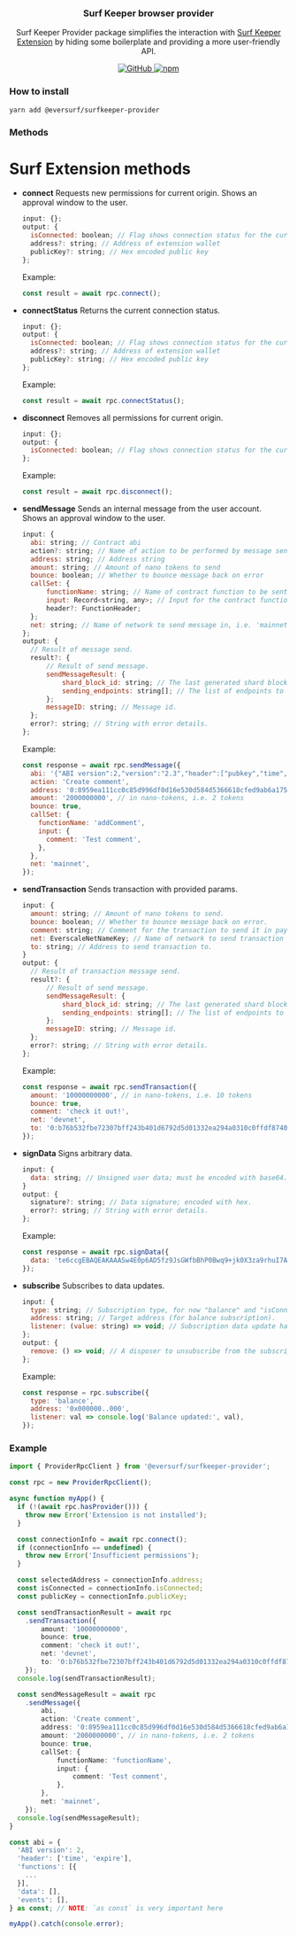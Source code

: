 <p align="center">
    <h3 align="center">Surf Keeper browser provider</h3>
    <p align="center">Surf Keeper Provider package simplifies the interaction with <a href="https://ever.surf/download/" target="_blank">Surf Keeper Extension</a> by hiding some boilerplate and providing a more user-friendly API.</p>
    <p align="center">
        <a href="/LICENSE">
            <img alt="GitHub" src="https://img.shields.io/github/license/broxus/everscale-inpage-provider" />
        </a>
        <a href="https://www.npmjs.com/package/@eversurf/surfkeeper-provider">
            <img alt="npm" src="https://img.shields.io/npm/v/@eversurf/surfkeeper-provider">
        </a>
    </p>
</p>

### How to install

```shell
yarn add @eversurf/surfkeeper-provider
```

### Methods

# Surf Extension methods

- **connect**
  Requests new permissions for current origin.
  Shows an approval window to the user.
  ```jsx
  input: {};
  output: {
  	isConnected: boolean; // Flag shows connection status for the current origin
  	address?: string; // Address of extension wallet
  	publicKey?: string; // Hex encoded public key
  };
  ```
  Example:
  ```jsx
  const result = await rpc.connect();
  ```
- **connectStatus**
  Returns the current connection status.
  ```jsx
  input: {};
  output: {
  	isConnected: boolean; // Flag shows connection status for the current origin
  	address?: string; // Address of extension wallet
  	publicKey?: string; // Hex encoded public key
  };
  ```
  Example:
  ```jsx
  const result = await rpc.connectStatus();
  ```
- **disconnect**
  Removes all permissions for current origin.
  ```jsx
  input: {};
  output: {
    isConnected: boolean; // Flag shows connection status for the current origin; should return `false` as disconnect method execution result.
  };
  ```
  Example:
  ```jsx
  const result = await rpc.disconnect();
  ```
- **sendMessage**
  Sends an internal message from the user account.
  Shows an approval window to the user.
  ```jsx
  input: {
  	abi: string; // Contract abi
    action?: string; // Name of action to be performed by message send
  	address: string; // Address string
    amount: string; // Amount of nano tokens to send
    bounce: boolean; // Whether to bounce message back on error
  	callSet: {
  		functionName: string; // Name of contract function to be sent to the contract
  		input: Record<string, any>; // Input for the contract function.
  		header?: FunctionHeader;
  	};
    net: string; // Name of network to send message in, i.e. 'mainnet' | 'devnet'.
  };
  output: {
    // Result of message send.
    result?: {
        // Result of send message.
        sendMessageResult: {
            shard_block_id: string; // The last generated shard block of the message destination account before the message was sent.
            sending_endpoints: string[]; // The list of endpoints to which the message was sent.
        };
        messageID: string; // Message id.
    };
    error?: string; // String with error details.
  };
  ```
  Example:
  ```jsx
  const response = await rpc.sendMessage({
    abi: '{"ABI version":2,"version":"2.3","header":["pubkey","time","expire"]...',
    action: 'Create comment',
    address: '0:8959ea111cc0c85d996df0d16e530d584d5366618cfed9ab6a1754828bb78479',
    amount: '2000000000', // in nano-tokens, i.e. 2 tokens
    bounce: true,
    callSet: {
      functionName: 'addComment',
      input: {
        comment: 'Test comment',
      },
    },
    net: 'mainnet',
  });
  ```
- **sendTransaction**
  Sends transaction with provided params.
  ```jsx
  input: {
    amount: string; // Amount of nano tokens to send.
    bounce: boolean; // Whether to bounce message back on error.
    comment: string; // Comment for the transaction to send it in payload.
    net: EverscaleNetNameKey; // Name of network to send transaction in, i.e. 'mainnet' | 'devnet'.
    to: string; // Address to send transaction to.
  }
  output: {
    // Result of transaction message send.
    result?: {
        // Result of send message.
        sendMessageResult: {
            shard_block_id: string; // The last generated shard block of the message destination account before the message was sent.
            sending_endpoints: string[]; // The list of endpoints to which the message was sent.
        };
        messageID: string; // Message id.
    };
    error?: string; // String with error details.
  };
  ```
  Example:
  ```jsx
  const response = await rpc.sendTransaction({
    amount: '10000000000', // in nano-tokens, i.e. 10 tokens
    bounce: true,
    comment: 'check it out!',
    net: 'devnet',
    to: '0:b76b532fbe72307bff243b401d6792d5d01332ea294a0310c0ffdf874026f2b9',
  });
  ```
- **signData**
  Signs arbitrary data.
  ```jsx
  input: {
    data: string; // Unsigned user data; must be encoded with base64.
  }
  output: {
    signature?: string; // Data signature; encoded with hex.
    error?: string; // String with error details.
  };
  ```
  Example:
  ```jsx
  const response = await rpc.signData({
    data: 'te6ccgEBAQEAKAAASw4E0p6AD5fz9JsGWfbBhP0Bwq9+jk0X3za9rhuI7A1H3DxC0QBw',
  });
  ```
- **subscribe**
  Subscribes to data updates.
  ```jsx
  input: {
  	type: string; // Subscription type, for now "balance" and "isConnected" subscription types are available.
  	address: string; // Target address (for balance subscription).
  	listener: (value: string) => void; // Subscription data update handler.
  };
  output: {
  	remove: () => void; // A disposer to unsubscribe from the subscription.
  };
  ```
  Example:
  ```jsx
  const response = rpc.subscribe({
    type: 'balance',
    address: '0x000000..000',
    listener: val => console.log('Balance updated:', val),
  });
  ```

### Example

```typescript
import { ProviderRpcClient } from '@eversurf/surfkeeper-provider';

const rpc = new ProviderRpcClient();

async function myApp() {
  if (!(await rpc.hasProvider())) {
    throw new Error('Extension is not installed');
  }

  const connectionInfo = await rpc.connect();
  if (connectionInfo == undefined) {
    throw new Error('Insufficient permissions');
  }

  const selectedAddress = connectionInfo.address;
  const isConnected = connectionInfo.isConnected;
  const publicKey = connectionInfo.publicKey;

  const sendTransactionResult = await rpc
    .sendTransaction({
        amount: '10000000000',
        bounce: true,
        comment: 'check it out!',
        net: 'devnet',
        to: '0:b76b532fbe72307bff243b401d6792d5d01332ea294a0310c0ffdf874026f2b9'
    });
  console.log(sendTransactionResult);

  const sendMessageResult = await rpc
    .sendMessage({
        abi,
        action: 'Create comment',
        address: '0:8959ea111cc0c85d996df0d16e530d584d5366618cfed9ab6a1754828bb78479',
        amount: '2000000000', // in nano-tokens, i.e. 2 tokens
        bounce: true,
        callSet: {
            functionName: 'functionName',
            input: {
                comment: 'Test comment',
            },
        },
        net: 'mainnet',
    });
  console.log(sendMessageResult);
}

const abi = {
  'ABI version': 2,
  'header': ['time', 'expire'],
  'functions': [{
    ...
  }],
  'data': [],
  'events': [],
} as const; // NOTE: `as const` is very important here

myApp().catch(console.error);
```
